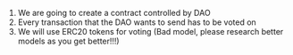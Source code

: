 1. We are going to create a contract controlled by DAO 
2. Every transaction that the DAO wants to send has to be voted on
3. We will use ERC20 tokens for voting (Bad model, please research better models as you get better!!!)